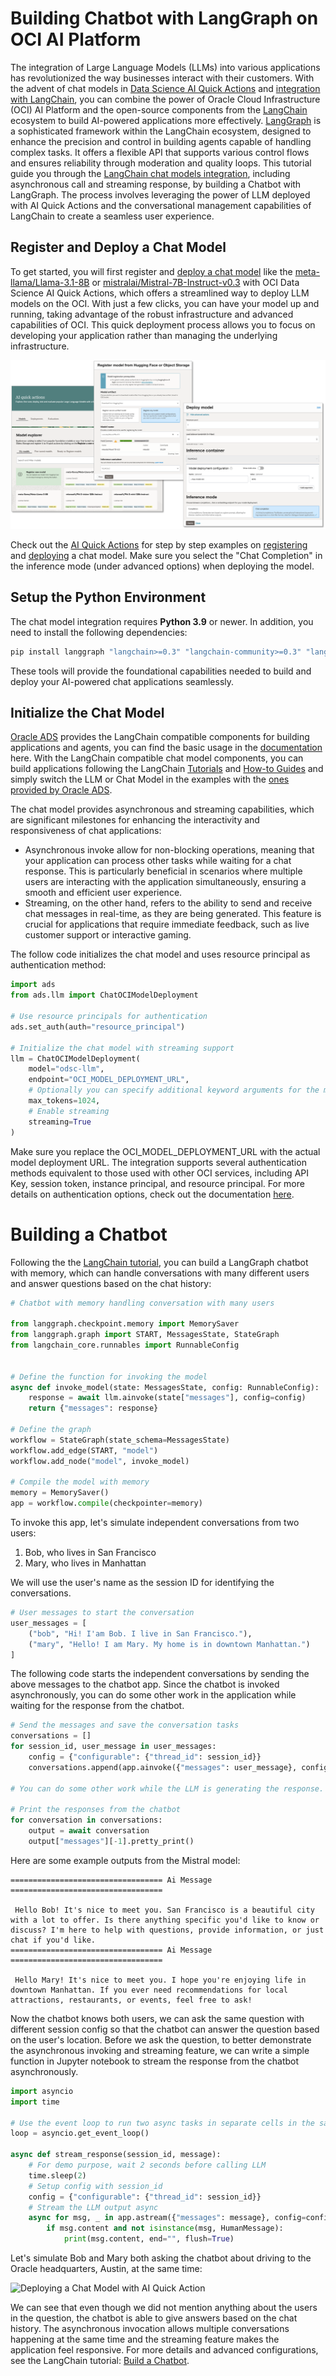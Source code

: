 # Building Chatbot with LangGraph on OCI AI Platform

The integration of Large Language Models (LLMs) into various applications has revolutionized the way businesses interact with their customers. With the advent of chat models in [Data Science AI Quick Actions](https://www.oracle.com/artificial-intelligence/data-science/features/#ai-quick) and [integration with LangChain](https://accelerated-data-science.readthedocs.io/en/latest/user_guide/large_language_model/langchain_models.html), you can combine the power of Oracle Cloud Infrastructure (OCI) AI Platform and the open-source components from the [LangChain](https://www.langchain.com/) ecosystem to build AI-powered applications more effectively. [LangGraph](https://www.langchain.com/langgraph) is a sophisticated framework within the LangChain ecosystem, designed to enhance the precision and control in building agents capable of handling complex tasks. It offers a flexible API that supports various control flows and ensures reliability through moderation and quality loops. This tutorial guide you through the [LangChain chat models integration](https://accelerated-data-science.readthedocs.io/en/latest/user_guide/large_language_model/langchain_models.html#chat-models), including asynchronous call and streaming response, by building a Chatbot with LangGraph. The process involves leveraging the power of LLM deployed with AI Quick Actions and the conversational management capabilities of LangChain to create a seamless user experience.

## Register and Deploy a Chat Model

To get started, you will first register and [deploy a chat model](https://github.com/oracle-samples/oci-data-science-ai-samples/blob/main/ai-quick-actions/model-deployment-tips.md) like the [meta-llama/Llama-3.1-8B](https://huggingface.co/meta-llama/Llama-3.1-8B) or [mistralai/Mistral-7B-Instruct-v0.3](https://huggingface.co/mistralai/Mistral-7B-Instruct-v0.3) with OCI Data Science AI Quick Actions, which offers a streamlined way to deploy LLM models on the OCI. With just a few clicks, you can have your model up and running, taking advantage of the robust infrastructure and advanced capabilities of OCI. This quick deployment process allows you to focus on developing your application rather than managing the underlying infrastructure.

![Deploying a Chat Model with AI Quick Action](assets/deploy_chat_model.png)

Check out the [AI Quick Actions](https://github.com/oracle-samples/oci-data-science-ai-samples/tree/main/ai-quick-actions) for step by step examples on [registering](https://github.com/oracle-samples/oci-data-science-ai-samples/blob/main/ai-quick-actions/register-tips.md) and [deploying](https://github.com/oracle-samples/oci-data-science-ai-samples/blob/main/ai-quick-actions/model-deployment-tips.md) a chat model. Make sure you select the "Chat Completion" in the inference mode (under advanced options) when deploying the model.

## Setup the Python Environment

The chat model integration requires **Python 3.9** or newer. In addition, you need to install the following dependencies:
```bash
pip install langgraph "langchain>=0.3" "langchain-community>=0.3" "langchain-openai>=0.2.3" "oracle-ads>2.12"
```

These tools will provide the foundational capabilities needed to build and deploy your AI-powered chat applications seamlessly.

## Initialize the Chat Model

[Oracle ADS](https://accelerated-data-science.readthedocs.io/en/latest/) provides the LangChain compatible components for building applications and agents, you can find the basic usage in the [documentation](https://accelerated-data-science.readthedocs.io/en/latest/user_guide/large_language_model/langchain_models.html#chat-models) here. With the LangChain compatible chat model components, you can build applications following the LangChain [Tutorials](https://python.langchain.com/docs/tutorials/) and [How-to Guides](https://python.langchain.com/docs/how_to/) and simply switch the LLM or Chat Model in the examples with the [ones provided by Oracle ADS](https://accelerated-data-science.readthedocs.io/en/latest/user_guide/large_language_model/langchain_models.html).

The chat model provides asynchronous and streaming capabilities, which are significant milestones for enhancing the interactivity and responsiveness of chat applications:
* Asynchronous invoke allow for non-blocking operations, meaning that your application can process other tasks while waiting for a chat response. This is particularly beneficial in scenarios where multiple users are interacting with the application simultaneously, ensuring a smooth and efficient user experience.
* Streaming, on the other hand, refers to the ability to send and receive chat messages in real-time, as they are being generated. This feature is crucial for applications that require immediate feedback, such as live customer support or interactive gaming.

The follow code initializes the chat model and uses resource principal as authentication method:
```python
import ads
from ads.llm import ChatOCIModelDeployment
 
# Use resource principals for authentication
ads.set_auth(auth="resource_principal")
 
# Initialize the chat model with streaming support
llm = ChatOCIModelDeployment(
    model="odsc-llm",
    endpoint="OCI_MODEL_DEPLOYMENT_URL",
    # Optionally you can specify additional keyword arguments for the model.
    max_tokens=1024,
    # Enable streaming
    streaming=True
)
```

Make sure you replace the OCI_MODEL_DEPLOYMENT_URL with the actual model deployment URL. The integration supports several authentication methods equivalent to those used with other OCI services, including API Key, session token, instance principal, and resource principal. For more details on authentication options, check out the documentation [here](https://accelerated-data-science.readthedocs.io/en/latest/user_guide/cli/authentication.html).

# Building a Chatbot

Following the the [LangChain tutorial](https://python.langchain.com/docs/tutorials/chatbot/), you can build a LangGraph chatbot with memory, which can handle conversations with many different users and answer questions based on the chat history:
```python
# Chatbot with memory handling conversation with many users
 
from langgraph.checkpoint.memory import MemorySaver
from langgraph.graph import START, MessagesState, StateGraph
from langchain_core.runnables import RunnableConfig
 
 
# Define the function for invoking the model
async def invoke_model(state: MessagesState, config: RunnableConfig):
    response = await llm.ainvoke(state["messages"], config=config)
    return {"messages": response}
 
# Define the graph
workflow = StateGraph(state_schema=MessagesState)
workflow.add_edge(START, "model")
workflow.add_node("model", invoke_model)
 
# Compile the model with memory
memory = MemorySaver()
app = workflow.compile(checkpointer=memory)
```

To invoke this app, let's simulate independent conversations from two users:
1. Bob, who lives in San Francisco
2. Mary, who lives in Manhattan

We will use the user's name as the session ID for identifying the conversations.
```python
# User messages to start the conversation
user_messages = [
    ("bob", "Hi! I'am Bob. I live in San Francisco."),
    ("mary", "Hello! I am Mary. My home is in downtown Manhattan.")
]
```

The following code starts the independent conversations by sending the above messages to the chatbot app. Since the chatbot is invoked asynchronously, you can do some other work in the application while waiting for the response from the chatbot.
```python
# Send the messages and save the conversation tasks
conversations = []
for session_id, user_message in user_messages:
    config = {"configurable": {"thread_id": session_id}}
    conversations.append(app.ainvoke({"messages": user_message}, config=config))
 
# You can do some other work while the LLM is generating the response.
 
# Print the responses from the chatbot
for conversation in conversations:
    output = await conversation
    output["messages"][-1].pretty_print()
```

Here are some example outputs from the Mistral model:
```
================================== Ai Message ==================================
 
 Hello Bob! It's nice to meet you. San Francisco is a beautiful city with a lot to offer. Is there anything specific you'd like to know or discuss? I'm here to help with questions, provide information, or just chat if you'd like.
================================== Ai Message ==================================
 
 Hello Mary! It's nice to meet you. I hope you're enjoying life in downtown Manhattan. If you ever need recommendations for local attractions, restaurants, or events, feel free to ask!
```

Now the chatbot knows both users, we can ask the same question with different session config so that the chatbot can answer the question based on the user's location. Before we ask the question, to better demonstrate the asynchronous invoking and streaming feature, we can write a simple function in Jupyter notebook to stream the response from the chatbot asynchronously.
```python
import asyncio
import time
 
# Use the event loop to run two async tasks in separate cells in the same time
loop = asyncio.get_event_loop()
 
async def stream_response(session_id, message):
    # For demo purpose, wait 2 seconds before calling LLM
    time.sleep(2)
    # Setup config with session_id
    config = {"configurable": {"thread_id": session_id}}
    # Stream the LLM output async
    async for msg, _ in app.astream({"messages": message}, config=config, stream_mode="messages"):
        if msg.content and not isinstance(msg, HumanMessage):
            print(msg.content, end="", flush=True)
```

Let's simulate Bob and Mary both asking the chatbot about driving to the Oracle headquarters, Austin, at the same time:

![Deploying a Chat Model with AI Quick Action](assets/chatbot_async_streaming.gif)

We can see that even though we did not mention anything about the users in the question, the chatbot is able to give answers based on the chat history. The asynchronous invocation allows multiple conversations happening at the same time and the streaming feature makes the application feel responsive. For more details and advanced configurations, see the LangChain tutorial: [Build a Chatbot](https://python.langchain.com/docs/tutorials/chatbot/).
